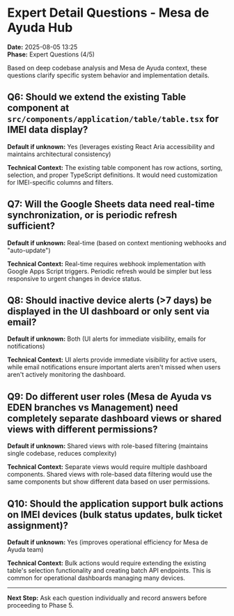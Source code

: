 # Expert Detail Questions - Mesa de Ayuda Hub

**Date:** 2025-08-05 13:25  
**Phase:** Expert Questions (4/5)

Based on deep codebase analysis and Mesa de Ayuda context, these questions clarify specific system behavior and implementation details.

## Q6: Should we extend the existing Table component at `src/components/application/table/table.tsx` for IMEI data display?
**Default if unknown:** Yes (leverages existing React Aria accessibility and maintains architectural consistency)

**Technical Context:** The existing table component has row actions, sorting, selection, and proper TypeScript definitions. It would need customization for IMEI-specific columns and filters.

## Q7: Will the Google Sheets data need real-time synchronization, or is periodic refresh sufficient?
**Default if unknown:** Real-time (based on context mentioning webhooks and "auto-update")

**Technical Context:** Real-time requires webhook implementation with Google Apps Script triggers. Periodic refresh would be simpler but less responsive to urgent changes in device status.

## Q8: Should inactive device alerts (>7 days) be displayed in the UI dashboard or only sent via email?
**Default if unknown:** Both (UI alerts for immediate visibility, emails for notifications)

**Technical Context:** UI alerts provide immediate visibility for active users, while email notifications ensure important alerts aren't missed when users aren't actively monitoring the dashboard.

## Q9: Do different user roles (Mesa de Ayuda vs EDEN branches vs Management) need completely separate dashboard views or shared views with different permissions?
**Default if unknown:** Shared views with role-based filtering (maintains single codebase, reduces complexity)

**Technical Context:** Separate views would require multiple dashboard components. Shared views with role-based data filtering would use the same components but show different data based on user permissions.

## Q10: Should the application support bulk actions on IMEI devices (bulk status updates, bulk ticket assignment)?
**Default if unknown:** Yes (improves operational efficiency for Mesa de Ayuda team)

**Technical Context:** Bulk actions would require extending the existing table's selection functionality and creating batch API endpoints. This is common for operational dashboards managing many devices.

---

**Next Step:** Ask each question individually and record answers before proceeding to Phase 5.